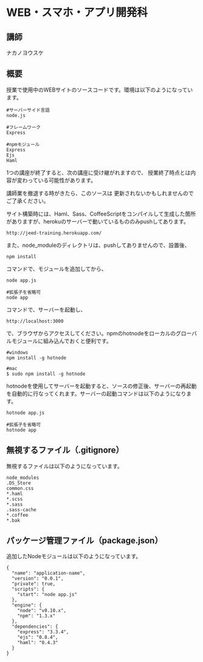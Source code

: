 WEB・スマホ・アプリ開発科
============================

講師
----------------
ナカノヨウスケ


概要
----------------
授業で使用中のWEBサイトのソースコードです。環境は以下のようになっています。

	#サーバーサイド言語
	node.js

	#フレームワーク
	Express

	#npmモジュール
	Express
	Ejs
	Haml

1つの講座が終了すると、次の講座に受け継がれますので、
授業終了時点とは内容が変わっている可能性があります。

講師業を撤退する時がきたら、このソースは
更新されないかもしれませんのでご了承ください。

サイト構築時には、Haml、Sass、CoffeeScriptをコンパイルして生成した箇所がありますが、herokuのサーバーで動いているもののみpushしてあります。

	http://jeed-training.herokuapp.com/

また、node_moduleのディレクトリは、pushしてありませんので、設置後、

	npm install

コマンドで、モジュールを追加してから、

	node app.js

	#拡張子を省略可
	node app

コマンドで、サーバーを起動し、

	http://localhost:3000

で、ブラウザからアクセスしてください。npmのhotnodeをローカルのグローバルモジュールに組み込んでおくと便利です。

	#windows
	npm install -g hotnode

	#mac
	$ sudo npm install -g hotnode

hotnodeを使用してサーバーを起動すると、ソースの修正後、サーバーの再起動を自動的に行なってくれます。サーバーの起動コマンドは以下のようになります。

	hotnode app.js

	#拡張子を省略可
	hotnode app


無視するファイル（.gitignore）
----------------------------------
無視するファイルは以下のようになっています。

	node_modules
	.DS_Store
	common.css
	*.haml
	*.scss
	*.sass
	.sass-cache
	*.coffee
	*.bak

パッケージ管理ファイル（package.json）
----------------------------------
追加したNodeモジュールは以下のようになっています。

	{
	  "name": "application-name",
	  "version": "0.0.1",
	  "private": true,
	  "scripts": {
	    "start": "node app.js"
	  },
	  "engine": {
	    "node": "v0.10.x",
	    "npm": "1.3.x"
	  },
	  "dependencies": {
	    "express": "3.3.4",
	    "ejs": "0.8.4",
	    "haml": "0.4.3"
	  }
	}

